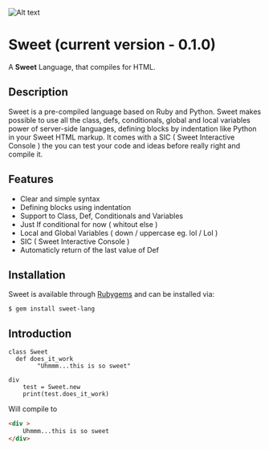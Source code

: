 ![Alt text](http://joaomdmoura.com/sweet/sweet.jpg "A Sweet Language")
# Sweet (current version - 0.1.0)
A **Sweet** Language, that compiles for HTML.

Description
------------
Sweet is a pre-compiled language based on Ruby and Python. 
Sweet makes possible to use all the class, defs, conditionals, global and 
local variables power of server-side languages, defining blocks by indentation 
like Python in your Sweet HTML markup.
It comes with a SIC ( Sweet Interactive Console ) the you can test your code and ideas
before really right and compile it.

Features
------------
* Clear and simple syntax
* Defining blocks using indentation
* Support to Class, Def, Conditionals and Variables
 * Just If conditional for now ( whitout else )
 * Local and Global Variables ( down / uppercase eg. lol / Lol )
* SIC ( Sweet Interactive Console )
* Automaticly return of the last value of Def

Installation
------------

Sweet is available through [Rubygems](http://rubygems.org/gems/sweet) and can be installed via:

```
$ gem install sweet-lang
```

Introduction
------------

``` assembly
class Sweet
  def does_it_work
		"Uhmmm...this is so sweet"

div
	test = Sweet.new
	print(test.does_it_work)
```

Will compile to

``` html
<div >
	Uhmmm...this is so sweet
</div>
```